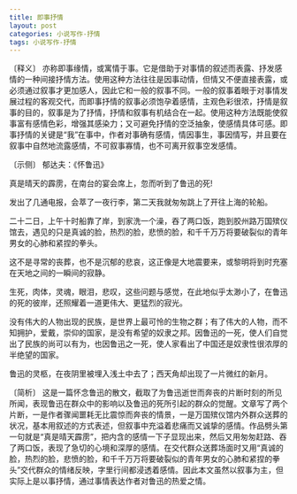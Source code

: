 ```yaml
---
title: 即事抒情
layout: post
categories: 小说写作-抒情
tags: 小说写作-抒情
---
```


〔释义〕 亦称即事缘情，或寓情于事。它是借助于对事情的叙述而表露、抒发感情的一种间接抒情方法。使用这种方法往往是因事动情，但情又不便直接表露，或必须通过叙事才更加感人，因此它和一般的叙事不同。一般的叙事着眼于对事情发展过程的客观交代，而即事抒情的叙事必须饱孕着感情，主观色彩很浓，抒情是叙事的目的，叙事是为了抒情，抒情和叙事有机结合在一起。使用这种方法既能使叙事富有感情色彩，增强其感染力；又可避免抒情的空泛抽象，使感情具体可感。即事抒情的关键是“我”在事中，作者对事确有感情，情因事生，事因情写，并且要在叙事中自然地流露感情，不可叙事寡情，也不可离开叙事空发感情。

〔示侧〕 郁达夫：《怀鲁迅》

真是晴天的霹雳，在南台的宴会席上，忽而听到了鲁迅的死!

发出了几通电报，会萃了一夜行李，第二天我就匆匆跳上了开往上海的轮船。

二十二日，上午十时船靠了岸，到家洗一个澡，吞了两口饭，跑到胶州路万国殡仪馆去，遇见的只是真诚的脸，热烈的脸，悲愤的脸，和千千万万将要破裂似的青年男女的心肺和紧捏的拳头。

这不是寻常的丧葬，也不是沉郁的悲哀，这正像是大地震要来，或黎明将到时充塞在天地之间的一瞬间的寂静。

生死，肉体，灵魂，眼泪，悲叹，这些问题与感觉，在此地似乎太渺小了，在鲁迅的死的彼岸，还照耀着一道更伟大、更猛烈的寂光。

没有伟大的人物出现的民族，是世界上最可怜的生物之群；有了伟大的人物，而不知拥护，爱戴，崇仰的国家，是没有希望的奴隶之邦。因鲁迅的一死，使人们自觉出了民族的尚可以有为，也因鲁迅之一死，使人家看出了中国还是奴隶性很浓厚的半绝望的国家。

鲁迅的灵柩，在夜阴里被埋入浅土中去了；西天角却出现了一片微红的新月。

〔简析〕 这是一篇怀念鲁迅的散文，截取了为鲁迅逝世而奔丧的片断时刻的所见所闻，表现鲁迅在群众中的影响以及鲁迅的死所引起的群众的觉醒。文章写了两个片断，一是作者骤闻噩耗无比震惊而奔丧的情景，一是万国殡仪馆内外群众送葬的状况，基本用叙述的方式表述，但叙事中充溢着悲痛而又诚挚的感情。作品劈头第一句就是“真是晴天霹雳”，把内含的感情一下子显现出来，然后又用匆匆赶路、吞了两口饭，表现了急切的心境和深厚的感情。在交代群众送葬场面时又用“真诚的脸，热烈的脸，悲愤的脸，和千千万万将要破裂似的青年男女的心肺和紧捏的拳头”交代群众的情绪反映，字里行间都浸透着感情。因此本文虽然以叙事为主，但实际上是以事抒情，通过事情表达作者对鲁迅的热爱之情。 